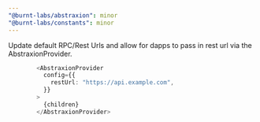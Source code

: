```yaml
---
"@burnt-labs/abstraxion": minor
"@burnt-labs/constants": minor
---
```


Update default RPC/Rest Urls and allow for dapps to pass in rest url via the AbstraxionProvider.

```typescript
        <AbstraxionProvider
          config={{
            restUrl: "https://api.example.com",
          }}
        >
          {children}
        </AbstraxionProvider>

```
